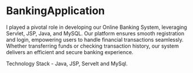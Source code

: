 # BankingApplication

I played a pivotal role in developing our Online Banking System, leveraging Servlet, JSP, Java, and MySQL. Our platform ensures smooth registration and login, empowering users to handle financial transactions seamlessly. Whether transferring funds or checking transaction history, our system delivers an efficient and secure banking experience.

Technology Stack - Java, JSP, Servelt and MySql.



